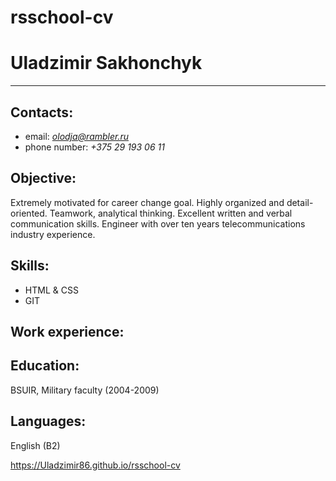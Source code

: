# rsschool-cv
# Uladzimir Sakhonchyk
---

## Contacts:
   * email: *olodja@rambler.ru*
   * phone number: *+375 29 193 06 11*

## Objective:
   Extremely motivated for career change goal. Highly organized and detail-oriented. Teamwork, analytical thinking. Excellent written and verbal communication skills. Engineer with over ten years telecommunications industry experience.

## Skills:
   * HTML & CSS
   * GIT 
   
## Work experience:


## Education:
   BSUIR, Military faculty (2004-2009)

## Languages: 
   English (B2)

https://Uladzimir86.github.io/rsschool-cv

